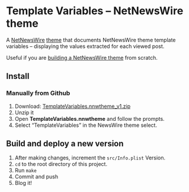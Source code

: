 # Template Variables – NetNewsWire theme

A [NetNewsWire](https://netnewswire.com/) [theme](https://netnewswire.com/help/mac/6.1/en/themes.html) that documents NetNewsWire theme template variables – displaying the values extracted for each viewed post.

Useful if you are [building a NetNewsWire theme](https://github.com/Ranchero-Software/NetNewsWire/blob/main/Technotes/Themes.md) from scratch.

## Install

### Manually from Github

1. Download: <a href="https://github.com/ollicle/nnw-template-variables/blob/main/dist/TemplateVariables.nnwtheme_v1.zip">TemplateVariables.nnwtheme_v1.zip</a>
2. Unzip it
3. Open **TemplateVariables.nnwtheme** and follow the prompts.
4. Select “TemplateVariables” in the NewsWire theme select. 

## Build and deploy a new version

1. After making changes, increment the `src/Info.plist` Version.
2. `cd` to the root directory of this project.
3. Run `make`
4. Commit and push
5. Blog it!
